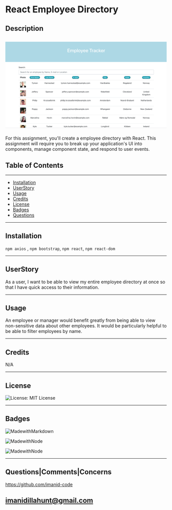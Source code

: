 
# React Employee Directory
    
## Description

![preview](public/preview.png)
---
For this assignment, you'll create a employee directory with React. This assignment will require you to break up your application's UI into components, manage component state, and respond to user events.


    
## Table of Contents 
     
---
* [Installation](#Installation)
* [UserStory](#UserStory)
* [Usage](#Usage)
* [Credits](#Credits)
* [License](#License)
* [Badges](#Badges)
* [Questions](#Questions|Comments|Concerns)
    
---
## Installation

```npm axios``` , ```npm bootstrap```, ```npm react```, ```npm react-dom```

---

## UserStory

As a user, I want to be able to view my entire employee directory at once so that I have quick access to their information.

---

## Usage 

An employee or manager would benefit greatly from being able to view non-sensitive data about other employees. It would be particularly helpful to be able to filter employees by name.

---


## Credits 

N/A

---



## License

![License: MIT License](https://img.shields.io/badge/License-MIT-blue.svg)


---

## Badges 

![MadewithMarkdown](https://img.shields.io/badge/React-80%25-brightgreen)

![MadewithNode](https://img.shields.io/badge/Bootstrap-10%25-blue)


![MadewithNode](https://img.shields.io/badge/Axios-10%25-pink)

---

## Questions|Comments|Concerns

https://github.com/imanid-code

imanidillahunt@gmail.com
---
